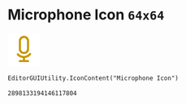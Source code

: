 # Microphone Icon `64x64`
<img src="/img/Microphone%20Icon.png" width=64 height=64>

``` CSharp
EditorGUIUtility.IconContent("Microphone Icon")
```
```
2898133194146117804
```
